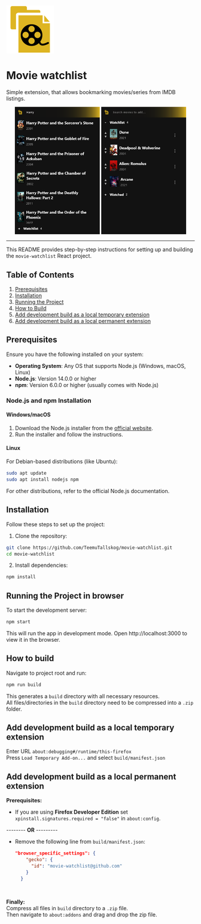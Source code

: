 ![Movie watchlist](public/icons/logo-128.png)
# Movie watchlist
Simple extension, that allows bookmarking movies/series from IMDB listings.  
<p align="center">
    <img src="README-resources/search.png" alt="search" width="45%">
    <img src="README-resources/watchlist.png" alt="watchlist" width="45%">
</p>

-----

This README provides step-by-step instructions for setting up and building the `movie-watchlist` React project.

## Table of Contents

1. [Prerequisites](#prerequisites)
2. [Installation](#installation)
3. [Running the Project](#running-the-project-in-browser)
4. [How to Build](#how-to-build)
5. [Add development build as a local temporary extension](#add-development-build-as-a-local-temporary-extension)
6. [Add development build as a local permanent extension](#add-development-build-as-a-local-permanent-extension)

## Prerequisites

Ensure you have the following installed on your system:

- **Operating System**: Any OS that supports Node.js (Windows, macOS, Linux)
- **Node.js**: Version 14.0.0 or higher
- **npm**: Version 6.0.0 or higher (usually comes with Node.js)

### Node.js and npm Installation

#### Windows/macOS

1. Download the Node.js installer from the [official website](https://nodejs.org/).
2. Run the installer and follow the instructions.

#### Linux

For Debian-based distributions (like Ubuntu):

```sh
sudo apt update
sudo apt install nodejs npm
```  
For other distributions, refer to the official Node.js documentation.

## Installation

Follow these steps to set up the project:  

1. Clone the repository:
```sh
git clone https://github.com/TeemuTallskog/movie-watchlist.git
cd movie-watchlist
```
2. Install dependencies:
```sh
npm install
```

## Running the Project in browser

To start the development server:
```sh
npm start
```

This will run the app in development mode. Open http://localhost:3000 to view it in the browser.

## How to build
Navigate to project root and run:
```cmd
npm run build
```
This generates a `build` directory with all necessary resources.  
All files/directories in the `build` directory need to be compressed into a `.zip` folder.

## Add development build as a local temporary extension

Enter URL `about:debugging#/runtime/this-firefox`  
Press `Load Temporary Add-on...` and select `build/manifest.json`

## Add development build as a local permanent extension

**Prerequisites:**
* If you are using **Firefox Developer Edition** set `xpinstall.signatures.required = "false"` in `about:config`.  

-------- **OR** ---------

* Remove the following line from `build/manifest.json`:  
    ```json
    "browser_specific_settings": {
        "gecko": {
          "id": "movie-watchlist@github.com"
        }
      }
    ```
<br>  

**Finally:**  
Compress all files in `build` directory to a `.zip` file.  
Then navigate to `about:addons` and drag and drop the zip file.